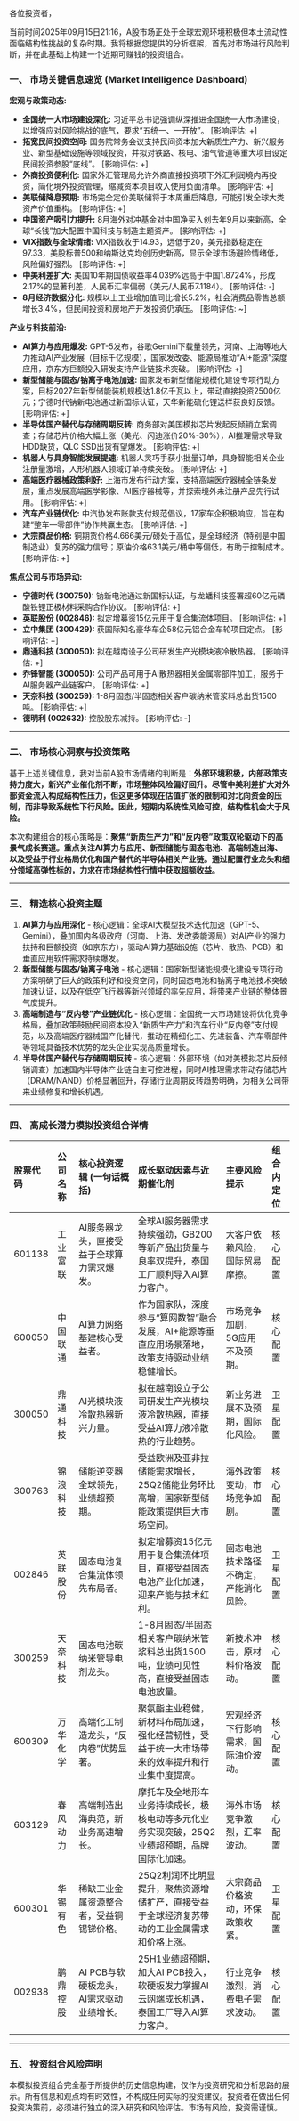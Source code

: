 各位投资者，

当前时间2025年09月15日21:16，A股市场正处于全球宏观环境积极但本土流动性面临结构性挑战的复杂时期。我将根据您提供的分析框架，首先对市场进行风险判断，并在此基础上构建一个近期可赚钱的投资组合。

### 一、 市场关键信息速览 (Market Intelligence Dashboard)

**宏观与政策动态:**

*   **全国统一大市场建设深化:** 习近平总书记强调纵深推进全国统一大市场建设，以增强应对风险挑战的底气，要求“五统一、一开放”。 [影响评估: +]
*   **拓宽民间投资空间:** 国务院常务会议支持民间资本加大新质生产力、新兴服务业、新型基础设施等领域投资，并拟对铁路、核电、油气管道等重大项目设定民间投资参股“底线”。 [影响评估: +]
*   **外商投资便利化:** 国家外汇管理局允许外商直接投资项下外汇利润境内再投资，简化境外投资管理，缩减资本项目收入使用负面清单。 [影响评估: +]
*   **美联储降息预期:** 市场完全定价美联储将于本周重启降息，可能引发全球大类资产价值重构。 [影响评估: +]
*   **中国资产吸引力提升:** 8月海外对冲基金对中国净买入创去年9月以来新高，全球“长钱”加大配置中国科技与制造主题资产。 [影响评估: +]
*   **VIX指数与全球情绪:** VIX指数收于14.93，远低于20，美元指数稳定在97.33，美股标普500和纳斯达克均创历史新高，显示全球市场避险情绪低，风险偏好强烈。 [影响评估: +]
*   **中美利差扩大:** 美国10年期国债收益率4.039%远高于中国1.8724%，形成2.17%的显著利差，人民币汇率偏弱（美元/人民币7.1184）。 [影响评估: -]
*   **8月经济数据分化:** 规模以上工业增加值同比增长5.2%，社会消费品零售总额增长3.4%，但民间投资和房地产开发投资仍承压。 [影响评估: ~]

**产业与科技前沿:**

*   **AI算力与应用爆发:** GPT-5发布，谷歌Gemini下载量领先，河南、上海等地大力推动AI产业发展（目标千亿规模），国家发改委、能源局推动“AI+能源”深度应用，京东方巨额投入研发支持产业链技术突破。 [影响评估: +]
*   **新型储能与固态/钠离子电池加速:** 国家发布新型储能规模化建设专项行动方案，目标2027年新型储能装机规模达1.8亿千瓦以上，带动直接投资2500亿元；宁德时代钠新电池通过新国标认证，天华新能硫化锂送样获良好反馈。 [影响评估: +]
*   **半导体国产替代与存储周期反转:** 商务部对美国模拟芯片发起反倾销立案调查；存储芯片价格大幅上涨（美光、闪迪涨价20%-30%），AI推理需求导致HDD缺货，QLC SSD出货有望爆发。 [影响评估: +]
*   **机器人与具身智能发展提速:** 机器人灵巧手获小批量订单，具身智能相关企业注册量激增，人形机器人领域订单持续突破。 [影响评估: +]
*   **高端医疗器械政策利好:** 上海市发布行动方案，支持高端医疗器械全链条发展，重点发展高端医学影像、AI医疗器械等，并探索境外未注册产品先行试用。 [影响评估: +]
*   **汽车产业链优化:** 中汽协发布账款支付规范倡议，17家车企积极响应，旨在构建“整车—零部件”协作共赢生态。 [影响评估: +]
*   **大宗商品价格:** 铜期货价格4.666美元/磅处于高位，是全球经济（特别是中国制造业）复苏的强力信号；原油价格63.1美元/桶中等偏低，有助于控制成本。 [影响评估: +]

**焦点公司与市场异动:**

*   **宁德时代 (300750):** 钠新电池通过新国标认证，与龙蟠科技签署超60亿元磷酸铁锂正极材料采购合作协议。 [影响评估: +]
*   **英联股份 (002846):** 拟定增募资15亿元用于复合集流体项目。 [影响评估: +]
*   **立中集团 (300429):** 获国际知名豪华车企58亿元铝合金车轮项目定点。 [影响评估: +]
*   **鼎通科技 (300050):** 拟在越南设子公司研发生产光模块液冷散热器。 [影响评估: +]
*   **乔锋智能 (300050):** 公司产品可用于AI散热器相关金属零部件加工，服务于AI服务器产业链客户。 [影响评估: +]
*   **天奈科技 (300259):** 1-8月固态/半固态相关客户碳纳米管浆料总出货1500吨。 [影响评估: +]
*   **德明利 (002632):** 控股股东减持。 [影响评估: -]

---

### 二、 市场核心洞察与投资策略

基于上述关键信息，我对当前A股市场情绪的判断是：**外部环境积极，内部政策支持力度大，新兴产业催化剂不断，市场整体风险偏好回升。尽管中美利差扩大对外部资金流入构成结构性压力，但这更多体现在估值扩张的限制和对北向资金的压制，而非导致系统性下行风险。因此，短期内系统性风险可控，结构性机会大于风险。**

本次构建组合的核心策略是：**聚焦“新质生产力”和“反内卷”政策双轮驱动下的高景气成长赛道。重点关注AI算力与应用、新型储能与固态电池、高端制造出海、以及受益于行业格局优化和国产替代的半导体相关产业链。通过配置行业龙头和细分领域高弹性标的，力求在市场结构性行情中获取超额收益。**

---

### 三、 精选核心投资主题

1.  **AI算力与应用深化** - 核心逻辑：全球AI大模型技术迭代加速（GPT-5、Gemini），叠加国内各级政府（河南、上海、发改委能源局）对AI产业的强力扶持和巨额投资（如京东方），驱动AI算力基础设施（芯片、散热、PCB）和垂直应用软件需求持续爆发。
2.  **新型储能与固态/钠离子电池** - 核心逻辑：国家新型储能规模化建设专项行动方案明确了巨大的政策利好和投资空间，同时固态电池和钠离子电池技术突破加速认证，以及在低空飞行器等新兴领域的率先应用，将带来产业链的整体景气度提升。
3.  **高端制造与“反内卷”产业链优化** - 核心逻辑：全国统一大市场建设将优化竞争格局，叠加政策鼓励民间资本投入“新质生产力”和汽车行业“反内卷”支付规范，以及高端医疗器械国产化替代，推动在精细化工、先进装备、汽车零部件等领域具备技术优势的龙头企业实现高质量增长。
4.  **半导体国产替代与存储周期反转** - 核心逻辑：外部环境（如对美模拟芯片反倾销调查）加速国内半导体产业链自主可控进程，同时AI推理需求带动存储芯片（DRAM/NAND）价格显著回升，存储行业周期反转趋势明确，为相关公司带来业绩修复和增长机遇。

---

### 四、 高成长潜力模拟投资组合详情

| 股票代码 | 公司名称   | 核心投资逻辑 (一句话概括)                  | 成长驱动因素与近期催化剂                                       | 主要风险提示           | 组合内定位   |
| :------- | :--------- | :--------------------------------------- | :----------------------------------------------------------- | :--------------------- | :----------- |
| 601138   | 工业富联   | AI服务器龙头，直接受益于全球算力需求爆发。 | 全球AI服务器需求持续强劲，GB200等新产品出货量与良率双提升，泰国工厂顺利导入AI算力客户。 | 大客户依赖风险，国际贸易摩擦。 | 核心配置   |
| 600050   | 中国联通   | AI算力网络基建核心受益者。                 | 作为国家队，深度参与“算网数智”融合发展，AI+能源等垂直应用场景落地，政策支持驱动业绩稳健增长。 | 市场竞争加剧，5G应用不及预期。 | 核心配置   |
| 300050   | 鼎通科技   | AI光模块液冷散热器新兴力量。               | 拟在越南设立子公司研发生产光模块液冷散热器，直接受益AI算力液冷散热的行业趋势。 | 新业务进展不及预期，国际化风险。 | 卫星配置   |
| 300763   | 锦浪科技   | 储能逆变器全球领先，业绩超预期。           | 受益欧洲及亚非拉储能需求增长，25Q2储能业务环比高增，国家新型储能政策提供巨大市场空间。 | 海外政策变动，市场竞争加剧。 | 核心配置   |
| 002846   | 英联股份   | 固态电池复合集流体领先布局者。             | 拟定增募资15亿元用于复合集流体项目，直接受益固态电池产业化加速，迎来产能与技术红利。 | 固态电池技术路径不确定，产能消化风险。 | 卫星配置   |
| 300259   | 天奈科技   | 固态电池碳纳米管导电剂龙头。               | 1-8月固态/半固态相关客户碳纳米管浆料总出货1500吨，业绩可见性高，直接受益固态电池放量。 | 新技术冲击，原材料价格波动。 | 核心配置   |
| 600309   | 万华化学   | 高端化工制造龙头，“反内卷”优势显著。     | 聚氨酯主业稳健，新材料布局加速，强化经营韧性，受益于统一大市场带来的效率提升和行业集中度提高。 | 宏观经济下行影响需求，国际油价波动。 | 核心配置   |
| 603129   | 春风动力   | 高端制造出海典范，新业务高速增长。         | 摩托车及全地形车业务持续成长，极核电动等多元化业务实现突破，25Q2业绩超预期，品牌国际化加速。 | 海外市场竞争激烈，汇率波动。 | 核心配置   |
| 600301   | 华锡有色   | 稀缺工业金属资源整合者，受益铜锡锑价格。   | 25Q2利润环比明显提升，聚焦资源增储扩产，直接受益于全球经济复苏带动的工业金属需求和价格上涨。 | 大宗商品价格波动，环保政策收紧。 | 卫星配置   |
| 002938   | 鹏鼎控股   | AI PCB与软硬板龙头，AI需求驱动业绩增长。 | 25H1业绩超预期，加大AI PCB投入，软硬板发力掌握AI云网端成长机遇，泰国工厂导入AI算力客户。 | 行业竞争激烈，消费电子需求波动。 | 核心配置   |

---

### 五、 投资组合风险声明

本模拟投资组合完全基于所提供的历史信息构建，仅作为投资研究和分析思路的展示。所有信息和观点均有时效性，不构成任何实际的投资建议。投资者在做出任何投资决策前，必须进行独立的深入研究和风险评估。市场有风险，投资需谨慎。